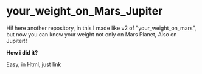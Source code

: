 # your_weight_on_Mars_Jupiter
Hi! here another repository, in this I made like v2 of "your_weight_on_mars", but now you can know your weight not only on Mars Planet, Also on Jupiter!!

<strong>How i did it?</strong>

Easy, in Html, just link <script> tag and the magic work starts!
  
<strong>Js</strong>

1. <strong>Create</strong> weight, earth_gravity, also mars and Jupiter_gravity Variables
2. With Prompt you claim some data to user, like their <strong>weight</strong> and <strong>wich Planet</strong>.
3. Use <strong>Conditionals</strong> to select if Mars operation or  else if Jupiter operation, with that "document.write"

That's all :)

